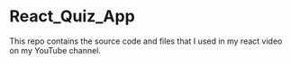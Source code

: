 # React_Quiz_App
This repo contains the source code and files that I used in my react video on my YouTube channel.
